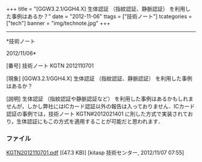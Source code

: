 ﻿+++
title = "[GGW3.2.1/GGH4.X] 生体認証 （指紋認証、静脈認証） を利用した事例はあるか？"
date = "2012-11-06"
ttags = ["技術ノート"]
tcategories = ["tech"]
banner = "img/technote.jpg"
+++

-----------------------------------------------------------------------------------------------------------------------------

*技術ノート

2012/11/06*


[番号]
技術ノート KGTN 2012110701

[現象]
[GGW3.2.1/GGH4.X] 生体認証 （指紋認証、静脈認証）
を利用した事例はあるか？

[説明]
生体認証 （指紋認証や静脈認証など）
を利用した事例はあるかもしれませんが，しかし弊社にはICカード認証以外の報告は入っておりません．ICカード認証の事例では，技術ノート
KGTN#2012021401
に則した方式で実装されており，生体認証にもこの方式を適用することが可能だと思われます．


### ファイル

 
 


[KGTN2012110701.pdf](http://techreport.kitasp.net/attachments/download/1094/KGTN2012110701.pdf)
 [(47.3 KB)] [kitasp 技術センター, 2012/11/07
07:55]


 


 

